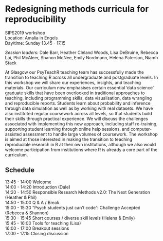 # Redesigning methods curricula for reproducibility

SIPS2019 workshop  
Location: Amalia in Engels  
Day/time: Sunday 13.45 - 17.15

*Session leaders:* Dale Barr, Heather Cleland Woods, Lisa DeBruine, Rebecca Lai, Phil McAleer, Shanon McNee, Emily Nordmann, Helena Paterson, Niamh Stack


At Glasgow our PsyTeachR teaching team has successfully made the transition to teaching R across all undergraduate and postgraduate levels. In this workshop we will share our experiences, insights, and teaching materials. Our curriculum now emphasises certain essential ‘data science’ graduate skills that have been overlooked in traditional approaches to teaching, including programming skills, data visualisation, data wrangling and reproducible reports. Students learn about probability and inference through data simulation as well as by working with real datasets. We have also instituted regular coursework across all levels, so that students build their skills through practical experience. We will discuss the challenges associated with implementing this new approach, including staff re-training, supporting student learning through online help sessions, and computer-assisted assessment to handle large volumes of coursework. The workshop is aimed at those interested in making the transition to teaching reproducible research in R at their own institutions, although we also would welcome participation from institutions where R is already a core part of the curriculum.

## Schedule

13:45 - 14:00 Welcome  
14:00 - 14:20 Introduction (Dale)  
14:20 - 14:50 Responsible Research Methods v2.0: The Next Generation (Heather & Phil)  
14:50 - 15:00 Q & A / Break  
15:00 - 15:30 “Psych students just can’t code”: Challenge Accepted (Rebecca & Shannon)  
15:30 - 15:45 Short courses / diverse skill levels (Helena & Emily)  
15:45 - 16:00 Tools for teaching (Lisa)  
16:00 - 17:00 Breakout sessions  
17:00 - 17:15 Closing discussion